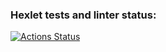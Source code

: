 ### Hexlet tests and linter status:
[![Actions Status](https://github.com/Kimpa4i/frontend-project-lvl2/workflows/hexlet-check/badge.svg)](https://github.com/Kimpa4i/frontend-project-lvl2/actions)